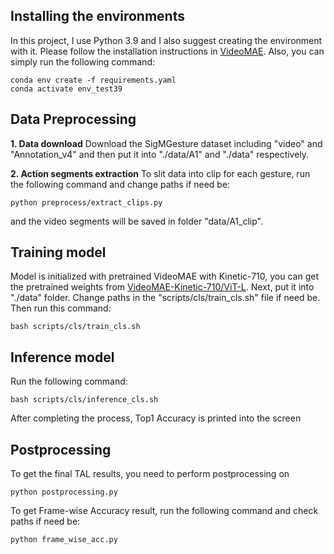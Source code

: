 ## Installing the environments
In this project, I use Python 3.9 and I also suggest creating the environment with it.
Please follow the installation instructions in [VideoMAE](https://github.com/MCG-NJU/VideoMAE). Also, you can simply run the following command:
```
conda env create -f requirements.yaml
conda activate env_test39
```
## Data Preprocessing
**1. Data download**
Download the SigMGesture dataset including "video" and "Annotation_v4" and then put it into "./data/A1" and "./data" respectively.

**2. Action segments extraction**
To slit data into clip for each gesture, run the following command and change paths if need be:

```
python preprocess/extract_clips.py
```
and the video segments will be saved in folder "data/A1_clip".

## Training model
Model is initialized with pretrained VideoMAE with  Kinetic-710, you can get the pretrained weights from [VideoMAE-Kinetic-710/ViT-L](https://drive.google.com/file/d/1jX1CiqxSkCfc94y8FRW1YGHy-GNvHCuD/view?usp=sharing). Next, put it into "./data" folder.
Change paths in the "scripts/cls/train_cls.sh" file if need be. Then run this command:
```
bash scripts/cls/train_cls.sh
```
## Inference model
Run the following command:
```inference 
bash scripts/cls/inference_cls.sh 
```
After completing the process, Top1 Accuracy is printed into the screen

## Postprocessing
To get the final TAL results, you need to perform postprocessing on  
```
python postprocessing.py
```
To get Frame-wise Accuracy result, run the following command and check paths if need be:
```
python frame_wise_acc.py
```
